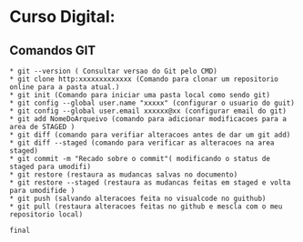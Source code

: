 # Curso Digital: 
   ## Comandos GIT
    * git --version ( Consultar versao do Git pelo CMD)
    * git clone http:xxxxxxxxxxxxx (Comando para clonar um repositorio online para a pasta atual.) 
    * git init (Comando para iniciar uma pasta local como sendo git)
    * git config --global user.name "xxxxx" (configurar o usuario do guit)
    * git config --global user.email xxxxxx@xx (configurar email do git)
    * git add NomeDoArqueivo (comando para adicionar modificacoes para a area de STAGED )
    * git diff (comando para verifiar alteracoes antes de dar um git add)
    * git diff --staged (comando para verificar as alteracoes na area staged)
    * git commit -m "Recado sobre o commit"( modificando o status de staged para umodifi)
    * git restore (restaura as mudancas salvas no documento)
    * git restore --staged (restaura as mudancas feitas em staged e volta para umodifide )
    * git push (salvando alteracoes feita no visualcode no guithub)
    * git pull (restaura alteracoes feitas no github e mescla com o meu repositorio local)

    final
